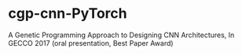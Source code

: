# cgp-cnn-PyTorch
A Genetic Programming Approach to Designing CNN Architectures, In GECCO 2017 (oral presentation, Best Paper Award)
